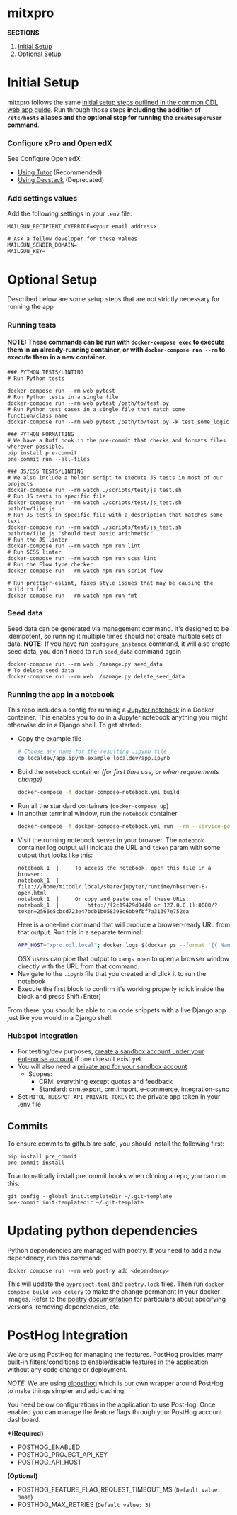 # mitxpro

**SECTIONS**

1. [Initial Setup](#initial-setup)
2. [Optional Setup](#optional-setup)

# Initial Setup

mitxpro follows the same [initial setup steps outlined in the common ODL web app guide](https://mitodl.github.io/handbook/how-to/common-web-app-guide.html).
Run through those steps **including the addition of `/etc/hosts` aliases and the optional step for running the
`createsuperuser` command**.

### Configure xPro and Open edX

See Configure Open edX:

- [Using Tutor](https://github.com/mitodl/handbook/tree/master/openedx/MITx-edx-integration-tutor.md) (Recommended)
- [Using Devstack](https://github.com/mitodl/handbook/tree/master/openedx/MITx-edx-integration-devstack.md) (Deprecated)

### Add settings values

Add the following settings in your `.env` file:

```
MAILGUN_RECIPIENT_OVERRIDE=<your email address>

# Ask a fellow developer for these values
MAILGUN_SENDER_DOMAIN=
MAILGUN_KEY=
```

# Optional Setup

Described below are some setup steps that are not strictly necessary
for running the app

### Running tests

#### NOTE: These commands can be run with `docker-compose exec` to execute them in an already-running container, or with `docker-compose run --rm` to execute them in a new container.

    ### PYTHON TESTS/LINTING
    # Run Python tests

    docker-compose run --rm web pytest
    # Run Python tests in a single file
    docker-compose run --rm web pytest /path/to/test.py
    # Run Python test cases in a single file that match some function/class name
    docker-compose run --rm web pytest /path/to/test.py -k test_some_logic

    ### PYTHON FORMATTING
    # We have a Ruff hook in the pre-commit that checks and formats files wherever possible.
    pip install pre-commit
    pre-commit run --all-files

    ### JS/CSS TESTS/LINTING
    # We also include a helper script to execute JS tests in most of our projects
    docker-compose run --rm watch ./scripts/test/js_test.sh
    # Run JS tests in specific file
    docker-compose run --rm watch ./scripts/test/js_test.sh path/to/file.js
    # Run JS tests in specific file with a description that matches some text
    docker-compose run --rm watch ./scripts/test/js_test.sh path/to/file.js "should test basic arithmetic"
    # Run the JS linter
    docker-compose run --rm watch npm run lint
    # Run SCSS linter
    docker-compose run --rm watch npm run scss_lint
    # Run the Flow type checker
    docker-compose run --rm watch npm run-script flow

    # Run prettier-eslint, fixes style issues that may be causing the build to fail
    docker-compose run --rm watch npm run fmt

### Seed data

Seed data can be generated via management command. It's designed to be idempotent, so running it multiple times should not create multiple sets of data.
**NOTE:** If you have run `configure_instance` command, it will also create seed data, you don't need to run `seed_data` command again

```
docker-compose run --rm web ./manage.py seed_data
# To delete seed data
docker-compose run --rm web ./manage.py delete_seed_data
```

### Running the app in a notebook

This repo includes a config for running a [Jupyter notebook](https://jupyter.org/) in a
Docker container. This enables you to do in a Jupyter notebook anything you might
otherwise do in a Django shell. To get started:

- Copy the example file
  ```bash
  # Choose any name for the resulting .ipynb file
  cp localdev/app.ipynb.example localdev/app.ipynb
  ```
- Build the `notebook` container _(for first time use, or when requirements change)_
  ```bash
  docker-compose -f docker-compose-notebook.yml build
  ```
- Run all the standard containers (`docker-compose up`)
- In another terminal window, run the `notebook` container
  ```bash
  docker-compose -f docker-compose-notebook.yml run --rm --service-ports notebook
  ```
- Visit the running notebook server in your browser. The `notebook` container log output will
  indicate the URL and `token` param with some output that looks like this:
  ```
  notebook_1  |     To access the notebook, open this file in a browser:
  notebook_1  |         file:///home/mitodl/.local/share/jupyter/runtime/nbserver-8-open.html
  notebook_1  |     Or copy and paste one of these URLs:
  notebook_1  |         http://(2c19429d04d0 or 127.0.0.1):8080/?token=2566e5cbcd723e47bdb1b058398d6bb9fbf7a31397e752ea
  ```
  Here is a one-line command that will produce a browser-ready URL from that output. Run this in a separate terminal:
  ```bash
  APP_HOST="xpro.odl.local"; docker logs $(docker ps --format '{{.Names}}' | grep "_notebook_run_") | grep -E "http://(.*):8080[^ ]+\w" | tail -1 | sed -e 's/^[[:space:]]*//' | sed -e "s/(.*)/$APP_HOST/"
  ```
  OSX users can pipe that output to `xargs open` to open a browser window directly with the URL from that command.
- Navigate to the `.ipynb` file that you created and click it to run the notebook
- Execute the first block to confirm it's working properly (click inside the block
  and press Shift+Enter)

From there, you should be able to run code snippets with a live Django app just like you
would in a Django shell.

### Hubspot integration

- For testing/dev purposes, [create a sandbox account under your enterprise account](https://knowledge.hubspot.com/account/set-up-a-hubspot-standard-sandbox-account) if one doesn't exist yet.
- You will also need a [private app for your sandbox account](https://developers.hubspot.com/docs/api/migrate-an-api-key-integration-to-a-private-app)
  - Scopes:
    - CRM: everything except quotes and feedback
    - Standard: crm.export, crm.import, e-commerce, integration-sync
- Set `MITOL_HUBSPOT_API_PRIVATE_TOKEN` to the private app token in your .env file

## Commits

To ensure commits to github are safe, you should install the following first:

```
pip install pre_commit
pre-commit install
```

To automatically install precommit hooks when cloning a repo, you can run this:

```
git config --global init.templateDir ~/.git-template
pre-commit init-templatedir ~/.git-template
```

# Updating python dependencies

Python dependencies are managed with poetry. If you need to add a new dependency, run this command:

```
docker compose run --rm web poetry add <dependency>
```

This will update the `pyproject.toml` and `poetry.lock` files. Then run `docker-compose build web celery` to make the change permanent in your docker images.
Refer to the [poetry documentation](https://python-poetry.org/docs/cli/) for particulars about specifying versions, removing dependencies, etc.

# PostHog Integration

We are using PostHog for managing the features. PostHog provides many built-in filters/conditions to enable/disable features in the application without any code change or deployment.

_NOTE:_ We are using [olposthog](https://github.com/mitodl/ol-django/tree/main/src/olposthog) which is our own wrapper around PostHog to make things simpler and add caching.

You need below configurations in the application to use PostHog. Once enabled you can manage the feature flags through your PostHog account dashboard.

**\*(Required)**

- POSTHOG_ENABLED
- POSTHOG_PROJECT_API_KEY
- POSTHOG_API_HOST

**(Optional)**

- POSTHOG_FEATURE_FLAG_REQUEST_TIMEOUT_MS (`Default value: 3000`)
- POSTHOG_MAX_RETRIES (`Default value: 3`)
